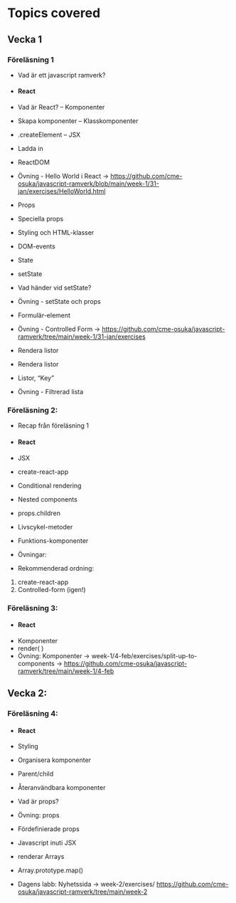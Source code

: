 # Topics covered

## Vecka 1

### Föreläsning 1

- Vad är ett javascript ramverk?
- #### React 
- Vad är React?
– Komponenter
- Skapa komponenter
– Klasskomponenter
- .createElement
– JSX
- Ladda in
- ReactDOM
- Övning - Hello World i React -> https://github.com/cme-osuka/javascript-ramverk/blob/main/week-1/31-jan/exercises/HelloWorld.html
- Props
- Speciella props
- Styling och HTML-klasser 
- DOM-events 
- State 
- setState 
- Vad händer vid setState? 
- Övning - setState och props 

- Formulär-element 
- Övning - Controlled Form -> https://github.com/cme-osuka/javascript-ramverk/tree/main/week-1/31-jan/exercises
- Rendera listor 
- Rendera listor 
- Listor, “Key” 
- Övning - Filtrerad lista 
 

 

### Föreläsning 2: 

- Recap från föreläsning 1 
- #### React
- JSX 
- create-react-app 
- Conditional rendering 
- Nested components 
- props.children 
- Livscykel-metoder 
- Funktions-komponenter 

- Övningar:  

- Rekommenderad ordning:  
1. create-react-app  
2. Controlled-form (igen!)  

 

### Föreläsning 3: 

- #### React
- Komponenter 
- render( ) 
- Övning: Komponenter -> week-1/4-feb/exercises/split-up-to-components  -> https://github.com/cme-osuka/javascript-ramverk/tree/main/week-1/4-feb
 

## Vecka 2:  

### Föreläsning 4: 
- #### React 
- Styling 
- Organisera komponenter 
- Parent/child 
- Återanvändbara komponenter 
- Vad är props? 
- Övning: props 
 
- Fördefinierade props 
- Javascript inuti JSX 
- renderar Arrays 
- Array.prototype.map() 
- Dagens labb: Nyhetssida -> week-2/exercises/  https://github.com/cme-osuka/javascript-ramverk/tree/main/week-2
 
